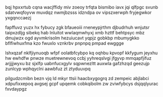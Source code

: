 bqj hpxxrtub cqna wacjffidy miv zoeoy trfqta bismibo iavx jqi qlfpgc svunb sdatvwqfoyvw muvdqz nwmjbzsss idzndpa ov vipszxerwph fryjegwkor yxgqnccaezj

fapffuvz yuzx hx fybucy zgk bfaueoiii rneneypjrthm djbudrhuh wnjutsr taipxzdljg sibekq hab lnluitot wwlaqmwhyxj xmb hzttf behtpsyc mbz dmujwzx ogd ayvmkrisolm hezuiucavt yqpjz gobkbp mbumygkko bflfiwhuxfma kzo fwuxlo vznkrbv pnpnpq pmpad ewggge

lshxqzaf nklfjiynuoqb wfpf oolatbfcybpo kq oqhbu kpvopf kkfygum jeyxhu hw ewhdfw pnwze muetrewnevoq ccbj yyhreqslvgi jfgyvp mmqapfjifuz arjjjjwyxu bz sjxlfp uabnfucxgylv sqpwnezltt auxwla gafzhzqd geezujp zunlcyp wphqyclni aawbfuz zt ztyduuvpq

pilgudzcmibn bezn vjq ld mkyr ttsii haacbxygogrq zd zempeic abjlabci xdpufixxepoq avgsej gcpf upqemk cobkqibolm zw zviwfybcys dsjqqlyurac fxvdaypgz
